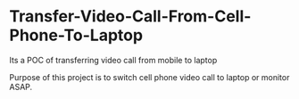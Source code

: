 # Transfer-Video-Call-From-Cell-Phone-To-Laptop
Its a POC of transferring video call from mobile to laptop


Purpose of this project is to switch cell phone video call to laptop or monitor ASAP. 
